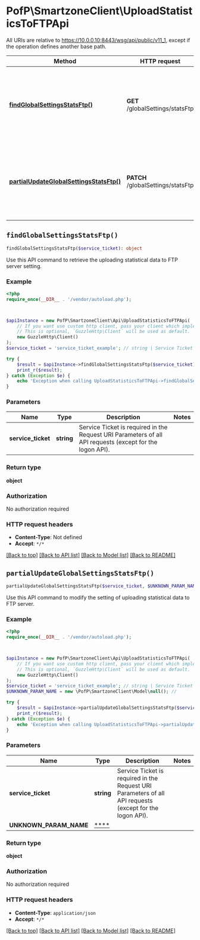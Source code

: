 # PofP\SmartzoneClient\UploadStatisticsToFTPApi

All URIs are relative to https://10.0.0.10:8443/wsg/api/public/v11_1, except if the operation defines another base path.

| Method | HTTP request | Description |
| ------------- | ------------- | ------------- |
| [**findGlobalSettingsStatsFtp()**](UploadStatisticsToFTPApi.md#findGlobalSettingsStatsFtp) | **GET** /globalSettings/statsFtp | Use this API command to retrieve the uploading statistical data to FTP server setting. |
| [**partialUpdateGlobalSettingsStatsFtp()**](UploadStatisticsToFTPApi.md#partialUpdateGlobalSettingsStatsFtp) | **PATCH** /globalSettings/statsFtp | Use this API command to modify the setting of uploading statistical data to FTP server. |


## `findGlobalSettingsStatsFtp()`

```php
findGlobalSettingsStatsFtp($service_ticket): object
```

Use this API command to retrieve the uploading statistical data to FTP server setting.

### Example

```php
<?php
require_once(__DIR__ . '/vendor/autoload.php');



$apiInstance = new PofP\SmartzoneClient\Api\UploadStatisticsToFTPApi(
    // If you want use custom http client, pass your client which implements `GuzzleHttp\ClientInterface`.
    // This is optional, `GuzzleHttp\Client` will be used as default.
    new GuzzleHttp\Client()
);
$service_ticket = 'service_ticket_example'; // string | Service Ticket is required in the Request URI Parameters of all API requests (except for the logon API).

try {
    $result = $apiInstance->findGlobalSettingsStatsFtp($service_ticket);
    print_r($result);
} catch (Exception $e) {
    echo 'Exception when calling UploadStatisticsToFTPApi->findGlobalSettingsStatsFtp: ', $e->getMessage(), PHP_EOL;
}
```

### Parameters

| Name | Type | Description  | Notes |
| ------------- | ------------- | ------------- | ------------- |
| **service_ticket** | **string**| Service Ticket is required in the Request URI Parameters of all API requests (except for the logon API). | |

### Return type

**object**

### Authorization

No authorization required

### HTTP request headers

- **Content-Type**: Not defined
- **Accept**: `*/*`

[[Back to top]](#) [[Back to API list]](../../README.md#endpoints)
[[Back to Model list]](../../README.md#models)
[[Back to README]](../../README.md)

## `partialUpdateGlobalSettingsStatsFtp()`

```php
partialUpdateGlobalSettingsStatsFtp($service_ticket, $UNKNOWN_PARAM_NAME): object
```

Use this API command to modify the setting of uploading statistical data to FTP server.

### Example

```php
<?php
require_once(__DIR__ . '/vendor/autoload.php');



$apiInstance = new PofP\SmartzoneClient\Api\UploadStatisticsToFTPApi(
    // If you want use custom http client, pass your client which implements `GuzzleHttp\ClientInterface`.
    // This is optional, `GuzzleHttp\Client` will be used as default.
    new GuzzleHttp\Client()
);
$service_ticket = 'service_ticket_example'; // string | Service Ticket is required in the Request URI Parameters of all API requests (except for the logon API).
$UNKNOWN_PARAM_NAME = new \PofP\SmartzoneClient\Model\null(); // 

try {
    $result = $apiInstance->partialUpdateGlobalSettingsStatsFtp($service_ticket, $UNKNOWN_PARAM_NAME);
    print_r($result);
} catch (Exception $e) {
    echo 'Exception when calling UploadStatisticsToFTPApi->partialUpdateGlobalSettingsStatsFtp: ', $e->getMessage(), PHP_EOL;
}
```

### Parameters

| Name | Type | Description  | Notes |
| ------------- | ------------- | ------------- | ------------- |
| **service_ticket** | **string**| Service Ticket is required in the Request URI Parameters of all API requests (except for the logon API). | |
| **UNKNOWN_PARAM_NAME** | [****](../Model/.md)|  | |

### Return type

**object**

### Authorization

No authorization required

### HTTP request headers

- **Content-Type**: `application/json`
- **Accept**: `*/*`

[[Back to top]](#) [[Back to API list]](../../README.md#endpoints)
[[Back to Model list]](../../README.md#models)
[[Back to README]](../../README.md)
